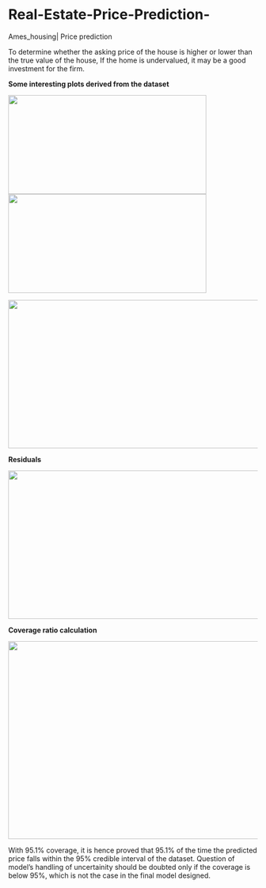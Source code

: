 # Real-Estate-Price-Prediction-
Ames_housing| Price prediction

To determine whether the asking price of the house is higher or lower than the true value of the house, If the home is undervalued, it may be a good investment for the firm. 

**Some interesting plots derived from the dataset**

<img src="https://user-images.githubusercontent.com/68782458/92631773-79a23300-f2ef-11ea-957c-87857e9af0aa.png" width="400" height="200"> <img src="https://user-images.githubusercontent.com/68782458/92632537-b40bd000-f2ef-11ea-8188-9aa647e41b4b.png" width="400" height="200">

<img src="https://user-images.githubusercontent.com/68782458/92633010-d56cbc00-f2ef-11ea-933e-585db660a1ee.png" width="600" height="300">

**Residuals**

<img src="https://user-images.githubusercontent.com/68782458/92633174-00efa680-f2f0-11ea-9076-8f35df0b2988.png" width="600" height="300">

**Coverage ratio calculation**

<img src="https://user-images.githubusercontent.com/68782458/92633292-34323580-f2f0-11ea-8ad8-7e4cd4a55908.png" width="700" height="400">

With 95.1% coverage, it is hence proved that 95.1% of the time the predicted price falls within the 95% credible interval of the dataset. Question of model’s handling of uncertainity should be doubted only if the coverage is below 95%, which is not the case in the final model designed.
